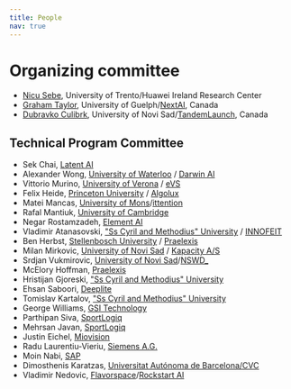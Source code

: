 ```yaml
---
title: People
nav: true
---
```


# Organizing committee

* [Nicu Sebe](http://disi.unitn.it/~sebe/), University of Trento/Huawei Ireland
Research Center
* [Graham Taylor](https://www.gwtaylor.ca/), University of Guelph/[NextAI](https://www.nextcanada.com/next-ai), Canada
* [Dubravko Culibrk](http://dculibrk.github.io), University of Novi Sad/[TandemLaunch](http://www.tandemlaunch.com/), Canada

## Technical Program Committee

* Sek Chai, [Latent AI](https://www.latentai.com)
* Alexander	Wong, [University of Waterloo](https://uwaterloo.ca/systems-design-engineering/profile/a28wong) / [Darwin AI](https://darwinai.ca/research.html)
* Vittorio Murino, [University of Verona](http://profs.sci.univr.it/~swan/) / [eVS](http://www.embeddedvisionsystems.it/)
* Felix	Heide, [Princeton University](http://www.cs.princeton.edu/~fheide/) / [Algolux](https://algolux.com/)
* Matei	Mancas,	[University of Mons](http://tcts.fpms.ac.be/~mancas/)/[ittention](http://www.ittention.com/en/)
* Rafal Mantiuk, [University of Cambridge](https://www.cl.cam.ac.uk/~rkm38/)
* Negar	Rostamzadeh, [Element AI](https://www.elementai.com/)
* Vladimir Atanasovski, ["Ss Cyril and Methodius" University](http://en.feit.ukim.edu.mk/faculty/academic-staff/vladimir-atanasovski) / [INNOFEIT](http://inno.feit.ukim.edu.mk/)
* Ben Herbst, [Stellenbosch University](http://appliedmaths.sun.ac.za/~herbst/) / [Praelexis](http://praelexis.com/)
* Milan	Mirkovic, [University of Novi Sad](http://www.uns.ac.rs/index.php/en/) / [Kapacity A/S](www.kapacity.dk)
* Srdjan Vukmirovic, [University of Novi Sad](http://www.uns.ac.rs/index.php/en/)/[NSWD_](https://nswebdevelopment.com/)
* McElory Hoffman, [Praelexis](http://praelexis.com/)
* Hristijan	Gjoreski, ["Ss Cyril and Methodius" University](https://dis.ijs.si/hristijan/)
* Ehsan Saboori, [Deeplite](https://www.deeplite.ai/)
* Tomislav Kartalov, ["Ss Cyril and Methodius" University](http://en.feit.ukim.edu.mk/faculty/academic-staff/tomislav-kartalov)
* George Williams, [GSI Technology](https://www.linkedin.com/in/george-williams-8130902/)
* Parthipan	Siva, [SportLogiq](https://sportlogiq.com/en/)
* Mehrsan Javan, [SportLogiq](https://sportlogiq.com/en/)
* Justin	Eichel, [Miovision](https://miovision.com/)
* Radu	Laurentiu-Vieriu, [Siemens A.G.](https://www.linkedin.com/in/radu-laurentiu-vieriu-9290a967/)
* Moin	Nabi, [SAP](https://moinnabi.github.io/)
* Dimosthenis Karatzas, [Universitat Autónoma de Barcelona/CVC](http://www.cvc.uab.es/~dimos/)
* Vladimir Nedovic, [Flavorspace](http://flavourspace.com/)/[Rockstart AI](https://www.rockstart.com/emerging-tech/ai/)


